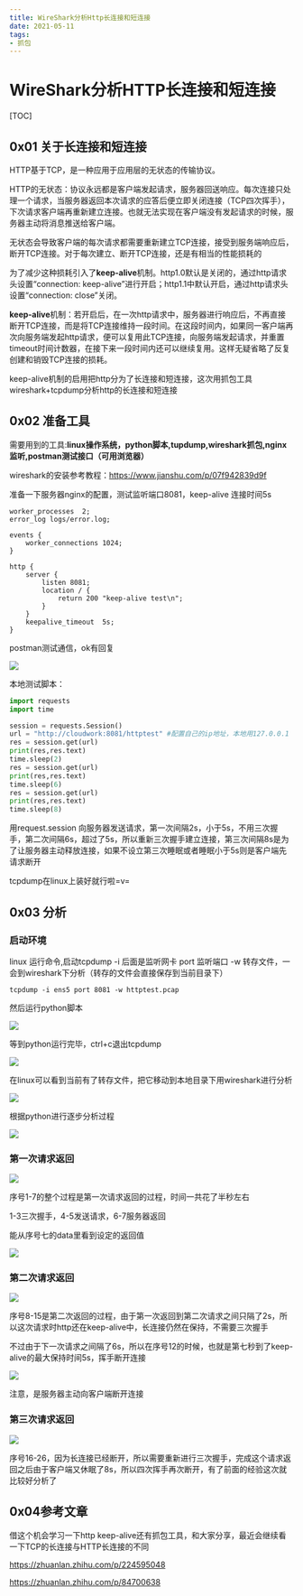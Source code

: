 ```yaml
---
title: WireShark分析Http长连接和短连接
date: 2021-05-11
tags:
- 抓包
---
```

# WireShark分析HTTP长连接和短连接

[TOC]



## 0x01 关于长连接和短连接

HTTP基于TCP，是一种应用于应用层的无状态的传输协议。

HTTP的无状态：协议永远都是客户端发起请求，服务器回送响应。每次连接只处理一个请求，当服务器返回本次请求的应答后便立即关闭连接（TCP四次挥手），下次请求客户端再重新建立连接。也就无法实现在客户端没有发起请求的时候，服务器主动将消息推送给客户端。

无状态会导致客户端的每次请求都需要重新建立TCP连接，接受到服务端响应后，断开TCP连接。对于每次建立、断开TCP连接，还是有相当的性能损耗的

为了减少这种损耗引入了**keep-alive**机制。http1.0默认是关闭的，通过http请求头设置“connection: keep-alive”进行开启；http1.1中默认开启，通过http请求头设置“connection: close”关闭。

**keep-alive**机制：若开启后，在一次http请求中，服务器进行响应后，不再直接断开TCP连接，而是将TCP连接维持一段时间。在这段时间内，如果同一客户端再次向服务端发起http请求，便可以复用此TCP连接，向服务端发起请求，并重置timeout时间计数器，在接下来一段时间内还可以继续复用。这样无疑省略了反复创建和销毁TCP连接的损耗。

keep-alive机制的启用把http分为了长连接和短连接，这次用抓包工具wireshark+tcpdump分析http的长连接和短连接

## 0x02 准备工具

需要用到的工具:**linux操作系统，python脚本,tupdump,wireshark抓包,nginx监听,postman测试接口（可用浏览器）**

wireshark的安装参考教程：https://www.jianshu.com/p/07f942839d9f

准备一下服务器nginx的配置，测试监听端口8081，keep-alive 连接时间5s

```nginx
worker_processes  2;
error_log logs/error.log;

events {
    worker_connections 1024;
}

http {
    server {
        listen 8081;
        location / {
            return 200 "keep-alive test\n";
        }
    }
    keepalive_timeout  5s;
}
```

postman测试通信，ok有回复

![](https://cdn.jsdelivr.net/gh/iznilul/img/1645447350193.png)

本地测试脚本：

```python
import requests
import time

session = requests.Session()
url = "http://cloudwork:8081/httptest" #配置自己的ip地址，本地用127.0.0.1
res = session.get(url)
print(res,res.text)
time.sleep(2)
res = session.get(url)
print(res,res.text)
time.sleep(6)
res = session.get(url)
print(res,res.text)
time.sleep(8)
```

用request.session 向服务器发送请求，第一次间隔2s，小于5s，不用三次握手，第二次间隔6s，超过了5s，所以重新三次握手建立连接，第三次间隔8s是为了让服务器主动释放连接，如果不设立第三次睡眠或者睡眠小于5s则是客户端先请求断开

tcpdump在linux上装好就行啦=v=

## 0x03 分析

### 启动环境

linux 运行命令,启动tcpdump -i 后面是监听网卡 port 监听端口 -w 转存文件，一会到wireshark下分析（转存的文件会直接保存到当前目录下）

`tcpdump -i ens5 port 8081 -w httptest.pcap`

然后运行python脚本

![](https://cdn.jsdelivr.net/gh/iznilul/img/1645447353163.png)

等到python运行完毕，ctrl+c退出tcpdump

![](https://cdn.jsdelivr.net/gh/iznilul/img/1645447352679.png)

在linux可以看到当前有了转存文件，把它移动到本地目录下用wireshark进行分析

![](https://cdn.jsdelivr.net/gh/iznilul/img/1645447355741.png)

根据python进行逐步分析过程

![](https://cdn.jsdelivr.net/gh/iznilul/img/1645447356386.png)

### 第一次请求返回

![](https://cdn.jsdelivr.net/gh/iznilul/img/1645447358993.png)

序号1-7的整个过程是第一次请求返回的过程，时间一共花了半秒左右

1-3三次握手，4-5发送请求，6-7服务器返回

能从序号七的data里看到设定的返回值

![](https://cdn.jsdelivr.net/gh/iznilul/img/1645447360715.png)

### 第二次请求返回

![](https://cdn.jsdelivr.net/gh/iznilul/img/1645447361314.png)

序号8-15是第二次返回的过程，由于第一次返回到第二次请求之间只隔了2s，所以这次请求时http还在keep-alive中，长连接仍然在保持，不需要三次握手

不过由于下一次请求之间隔了6s，所以在序号12的时候，也就是第七秒到了keep-alive的最大保持时间5s，挥手断开连接

![](https://cdn.jsdelivr.net/gh/iznilul/img/1645447363888.png)

注意，是服务器主动向客户端断开连接

### 第三次请求返回

![](https://cdn.jsdelivr.net/gh/iznilul/img/1645447365462.png)

序号16-26，因为长连接已经断开，所以需要重新进行三次握手，完成这个请求返回之后由于客户端又休眠了8s，所以四次挥手再次断开，有了前面的经验这次就比较好分析了

## 0x04参考文章

借这个机会学习一下http keep-alive还有抓包工具，和大家分享，最近会继续看一下TCP的长连接与HTTP长连接的不同

https://zhuanlan.zhihu.com/p/224595048

https://zhuanlan.zhihu.com/p/84700638
